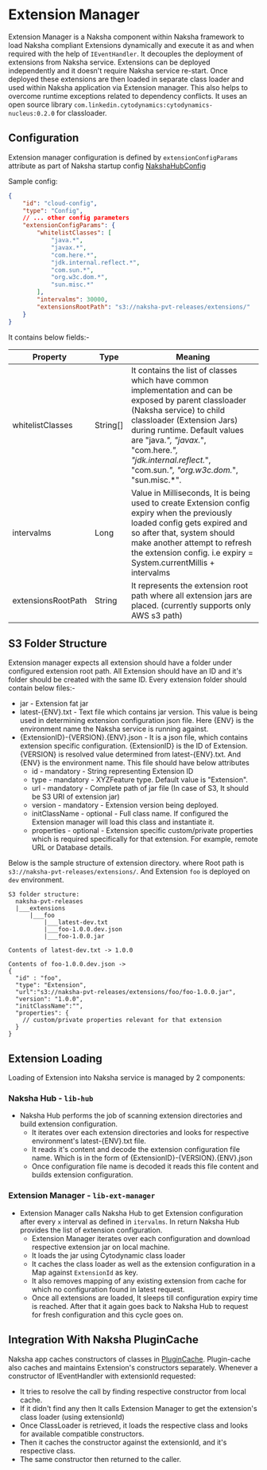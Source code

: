 # Extension Manager

Extension Manager is a Naksha component within Naksha framework to load Naksha compliant Extensions dynamically and execute it as and when required with the help of `IEventHandler`. It decouples the deployment of extensions from Naksha service. Extensions can be deployed independently and it doesn't require Naksha service re-start. Once deployed these extensions are then loaded in separate class loader and used within Naksha application via Extension manager. This also helps to overcome runtime exceptions related to dependency conflicts. It uses an open source library `com.linkedin.cytodynamics:cytodynamics-nucleus:0.2.0` for classloader. 

## Configuration

Extension manager configuration is defined by `extensionConfigParams` attribute as part of Naksha startup config [NakshaHubConfig](../here-naksha-lib-hub/src/main/java/com/here/naksha/lib/hub/NakshaHubConfig.java)

Sample config:

```json
{
    "id": "cloud-config",
    "type": "Config",
    // ... other config parameters
    "extensionConfigParams": {
        "whitelistClasses": [
            "java.*",
            "javax.*",
            "com.here.*",
            "jdk.internal.reflect.*",
            "com.sun.*",
            "org.w3c.dom.*",
            "sun.misc.*"
        ],
        "intervalms": 30000,
        "extensionsRootPath": "s3://naksha-pvt-releases/extensions/"
    }
}
```

It contains below fields:- 

| Property           | Type             | Meaning                                                                                                                                                                                                                                                                                                      |
|--------------------|------------------|--------------------------------------------------------------------------------------------------------------------------------------------------------------------------------------------------------------------------------------------------------------------------------------------------------------|
| whitelistClasses   | String[]         | It contains the list of classes which have common implementation and can be exposed by parent classloader (Naksha service) to child classloader (Extension Jars) during runtime. Default values are "java.*", "javax.*", "com.here.*", "jdk.internal.reflect.*", "com.sun.*", "org.w3c.dom.*", "sun.misc.*". |
| intervalms         | Long             | Value in Milliseconds, It is being used to create Extension config expiry when the previously loaded config gets expired and so after that, system should make another attempt to refresh the extension config. i.e expiry = System.currentMillis + intervalms                                               |
| extensionsRootPath | String           | It represents the extension root path where all extension jars are placed. (currently supports only AWS s3 path)                                                                                                                                                                                             |


## S3 Folder Structure

Extension manager expects all extension should have a folder under configured extension root path. All Extension should have an ID and it's folder should be created with the same ID. Every extension folder should contain below files:-

- jar - Extension fat jar
- latest-{ENV}.txt - Text file which contains jar version. This value is being used in determining extension configuration json file. Here {ENV} is the environment name the Naksha service is running against.
- {ExtensionID}-{VERSION}.{ENV}.json - It is a json file, which contains extension specific configuration. {ExtensionID} is the ID of Extension. {VERSION} is resolved value determined from latest-{ENV}.txt. And {ENV} is the environment name. This file should have below attributes 
  - id - mandatory - String representing Extension ID
  - type - mandatory - XYZFeature type. Default value is "Extension".
  - url - mandatory - Complete path of jar file (In case of S3, It should be S3 URI of extension jar)
  - version - mandatory - Extension version being deployed.
  - initClassName - optional - Full class name. If configured the Extension manager will load this class and instantiate it.   
  - properties - optional - Extension specific custom/private properties which is required specifically for that extension. For example, remote URL or Database details. 

Below is the sample structure of extension directory. where Root path is `s3://naksha-pvt-releases/extensions/`. And Extension `foo` is deployed on `dev` environment. 

```text
S3 folder structure:
  naksha-pvt-releases
  |___extensions
      |___foo
          |___latest-dev.txt  
          |___foo-1.0.0.dev.json
          |___foo-1.0.0.jar

Contents of latest-dev.txt -> 1.0.0

Contents of foo-1.0.0.dev.json ->
{
  "id" : "foo",
  "type": "Extension",
  "url":"s3://naksha-pvt-releases/extensions/foo/foo-1.0.0.jar",
  "version": "1.0.0",
  "initClassName":"",
  "properties": {
    // custom/private properties relevant for that extension
  }
}

```

## Extension Loading

Loading of Extension into Naksha service is managed by 2 components:

### Naksha Hub - `lib-hub`

- Naksha Hub performs the job of scanning extension directories and build extension configuration. 
  - It iterates over each extension directories and looks for respective environment's latest-{ENV}.txt file. 
  - It reads it's content and decode the extension configuration file name. Which is in the form of {ExtensionID}-{VERSION}.{ENV}.json
  - Once configuration file name is decoded it reads this file content and builds extension configuration.

### Extension Manager - `lib-ext-manager`

- Extension Manager calls Naksha Hub to get Extension configuration after every `x` interval as defined in `itervalms`. In return Naksha Hub provides the list of extension configuration.
  - Extension Manager iterates over each configuration and download respective extension jar on local machine.
  - It loads the jar using Cytodynamic class loader
  - It caches the class loader as well as the extension configuration in a Map against `ExtensionId` as key.
  - It also removes mapping of any existing extension from cache for which no configuration found in latest request.
  - Once all extensions are loaded, It sleeps till configuration expiry time is reached. After that it again goes back to Naksha Hub to request for fresh configuration and this cycle goes on.

## Integration With Naksha PluginCache

Naksha app caches constructors of classes in [PluginCache](../here-naksha-lib-core/src/main/java/com/here/naksha/lib/core/models/PluginCache.java). Plugin-cache also caches and maintains Extension's constructors separately. Whenever a constructor of IEventHandler with extensionId requested:
- It tries to resolve the call by finding respective constructor from local cache.
- If it didn't find any then It calls Extension Manager to get the extension's class loader (using extensionId) 
- Once ClassLoader is retrieved, it loads the respective class and looks for available compatible constructors.
- Then it caches the constructor against the extensionId, and it's respective class.
- The same constructor then returned to the caller.

